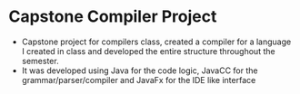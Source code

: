 # Capstone Compiler Project 
- Capstone project for compilers class, created a compiler for a language I created in class and developed the entire structure throughout the semester. 
- It was developed using Java for the code logic, JavaCC for the grammar/parser/compiler and JavaFx for the IDE like interface

